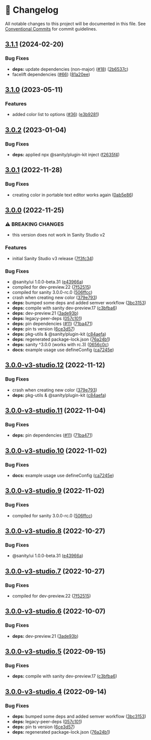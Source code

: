 <!-- markdownlint-disable --><!-- textlint-disable -->

# 📓 Changelog

All notable changes to this project will be documented in this file. See
[Conventional Commits](https://conventionalcommits.org) for commit guidelines.

## [3.1.1](https://github.com/sanity-io/color-input/compare/v3.1.0...v3.1.1) (2024-02-20)

### Bug Fixes

- **deps:** update dependencies (non-major) ([#18](https://github.com/sanity-io/color-input/issues/18)) ([2b6537c](https://github.com/sanity-io/color-input/commit/2b6537cd6f4d0abfea1f10367823452a78c57fb8))
- facelift dependencies ([#66](https://github.com/sanity-io/color-input/issues/66)) ([81a20ee](https://github.com/sanity-io/color-input/commit/81a20ee48fdc3578e78ae1a12faa12cd06c8eef5))

## [3.1.0](https://github.com/sanity-io/color-input/compare/v3.0.2...v3.1.0) (2023-05-11)

### Features

- added color list to options ([#36](https://github.com/sanity-io/color-input/issues/36)) ([e3b9281](https://github.com/sanity-io/color-input/commit/e3b928197cc2ee1ac2ca54aabcc1335b14b050ce))

## [3.0.2](https://github.com/sanity-io/color-input/compare/v3.0.1...v3.0.2) (2023-01-04)

### Bug Fixes

- **deps:** applied npx @sanity/plugin-kit inject ([f2635f4](https://github.com/sanity-io/color-input/commit/f2635f48853129fd0e6057a93a927753354a91c0))

## [3.0.1](https://github.com/sanity-io/color-input/compare/v3.0.0...v3.0.1) (2022-11-28)

### Bug Fixes

- creating color in portable text editor works again ([0ab5e86](https://github.com/sanity-io/color-input/commit/0ab5e863e1c747434c39e97f7c049138abad235f))

## [3.0.0](https://github.com/sanity-io/color-input/compare/v2.35.2...v3.0.0) (2022-11-25)

### ⚠ BREAKING CHANGES

- this version does not work in Sanity Studio v2

### Features

- initial Sanity Studio v3 release ([7f3fc34](https://github.com/sanity-io/color-input/commit/7f3fc34f6056fe60252cf7ef535949da18437578))

### Bug Fixes

- @sanity/ui 1.0.0-beta.31 ([e43966a](https://github.com/sanity-io/color-input/commit/e43966acb4b050268cca6261abfb91a4e19cd791))
- compiled for dev-preview.22 ([7f52515](https://github.com/sanity-io/color-input/commit/7f52515144fcf7699854b1f0a16b4b55f615afe7))
- compiled for sanity 3.0.0-rc.0 ([506ffcc](https://github.com/sanity-io/color-input/commit/506ffcc668a3d3c2b9c95c2c8821839081fe992f))
- crash when creating new color ([379e793](https://github.com/sanity-io/color-input/commit/379e793417a4d3ceca5f099c282dcef8abddd096))
- **deps:** bumped some deps and added semver workflow ([3bc3153](https://github.com/sanity-io/color-input/commit/3bc315323794555961cf8506ac7dd3ce25eaa773))
- **deps:** compile with sanity dev-preview.17 ([c3bfba6](https://github.com/sanity-io/color-input/commit/c3bfba6bfb27c43bdb31fe1f299ee749f8375cc9))
- **deps:** dev-preview.21 ([3ade93b](https://github.com/sanity-io/color-input/commit/3ade93bf6b14934a762c79819ac34bcbdae8919e))
- **deps:** legacy-peer-deps ([057c101](https://github.com/sanity-io/color-input/commit/057c10153ecbd8567c443c5ea12be3dadfadc1b2))
- **deps:** pin dependencies ([#11](https://github.com/sanity-io/color-input/issues/11)) ([71ba471](https://github.com/sanity-io/color-input/commit/71ba471f23c91afa87eb7d76f54cb1022157c4e5))
- **deps:** pin ts version ([6ce3d57](https://github.com/sanity-io/color-input/commit/6ce3d57e8ca415b06b0cc766826ec09fb7c6b40c))
- **deps:** pkg-utils & @sanity/plugin-kit ([c84aefa](https://github.com/sanity-io/color-input/commit/c84aefae2ffc3c7e02ad33411cf243cd8a0669f9))
- **deps:** regenerated package-lock.json ([76a24b1](https://github.com/sanity-io/color-input/commit/76a24b10189dd18885b59c30df7dca780a1e0a55))
- **deps:** sanity ^3.0.0 (works with rc.3) ([0656c0c](https://github.com/sanity-io/color-input/commit/0656c0cf1eef4f2bab4a4353b482a3f4a7ca8ef1))
- **docs:** example usage use defineConfig ([ca7245e](https://github.com/sanity-io/color-input/commit/ca7245e7d75573bb9fcc3445097e3e78be79e903))

## [3.0.0-v3-studio.12](https://github.com/sanity-io/color-input/compare/v3.0.0-v3-studio.11...v3.0.0-v3-studio.12) (2022-11-12)

### Bug Fixes

- crash when creating new color ([379e793](https://github.com/sanity-io/color-input/commit/379e793417a4d3ceca5f099c282dcef8abddd096))
- **deps:** pkg-utils & @sanity/plugin-kit ([c84aefa](https://github.com/sanity-io/color-input/commit/c84aefae2ffc3c7e02ad33411cf243cd8a0669f9))

## [3.0.0-v3-studio.11](https://github.com/sanity-io/color-input/compare/v3.0.0-v3-studio.10...v3.0.0-v3-studio.11) (2022-11-04)

### Bug Fixes

- **deps:** pin dependencies ([#11](https://github.com/sanity-io/color-input/issues/11)) ([71ba471](https://github.com/sanity-io/color-input/commit/71ba471f23c91afa87eb7d76f54cb1022157c4e5))

## [3.0.0-v3-studio.10](https://github.com/sanity-io/color-input/compare/v3.0.0-v3-studio.9...v3.0.0-v3-studio.10) (2022-11-02)

### Bug Fixes

- **docs:** example usage use defineConfig ([ca7245e](https://github.com/sanity-io/color-input/commit/ca7245e7d75573bb9fcc3445097e3e78be79e903))

## [3.0.0-v3-studio.9](https://github.com/sanity-io/color-input/compare/v3.0.0-v3-studio.8...v3.0.0-v3-studio.9) (2022-11-02)

### Bug Fixes

- compiled for sanity 3.0.0-rc.0 ([506ffcc](https://github.com/sanity-io/color-input/commit/506ffcc668a3d3c2b9c95c2c8821839081fe992f))

## [3.0.0-v3-studio.8](https://github.com/sanity-io/color-input/compare/v3.0.0-v3-studio.7...v3.0.0-v3-studio.8) (2022-10-27)

### Bug Fixes

- @sanity/ui 1.0.0-beta.31 ([e43966a](https://github.com/sanity-io/color-input/commit/e43966acb4b050268cca6261abfb91a4e19cd791))

## [3.0.0-v3-studio.7](https://github.com/sanity-io/color-input/compare/v3.0.0-v3-studio.6...v3.0.0-v3-studio.7) (2022-10-27)

### Bug Fixes

- compiled for dev-preview.22 ([7f52515](https://github.com/sanity-io/color-input/commit/7f52515144fcf7699854b1f0a16b4b55f615afe7))

## [3.0.0-v3-studio.6](https://github.com/sanity-io/color-input/compare/v3.0.0-v3-studio.5...v3.0.0-v3-studio.6) (2022-10-07)

### Bug Fixes

- **deps:** dev-preview.21 ([3ade93b](https://github.com/sanity-io/color-input/commit/3ade93bf6b14934a762c79819ac34bcbdae8919e))

## [3.0.0-v3-studio.5](https://github.com/sanity-io/color-input/compare/v3.0.0-v3-studio.4...v3.0.0-v3-studio.5) (2022-09-15)

### Bug Fixes

- **deps:** compile with sanity dev-preview.17 ([c3bfba6](https://github.com/sanity-io/color-input/commit/c3bfba6bfb27c43bdb31fe1f299ee749f8375cc9))

## [3.0.0-v3-studio.4](https://github.com/sanity-io/color-input/compare/v3.0.0-v3-studio.3...v3.0.0-v3-studio.4) (2022-09-14)

### Bug Fixes

- **deps:** bumped some deps and added semver workflow ([3bc3153](https://github.com/sanity-io/color-input/commit/3bc315323794555961cf8506ac7dd3ce25eaa773))
- **deps:** legacy-peer-deps ([057c101](https://github.com/sanity-io/color-input/commit/057c10153ecbd8567c443c5ea12be3dadfadc1b2))
- **deps:** pin ts version ([6ce3d57](https://github.com/sanity-io/color-input/commit/6ce3d57e8ca415b06b0cc766826ec09fb7c6b40c))
- **deps:** regenerated package-lock.json ([76a24b1](https://github.com/sanity-io/color-input/commit/76a24b10189dd18885b59c30df7dca780a1e0a55))
